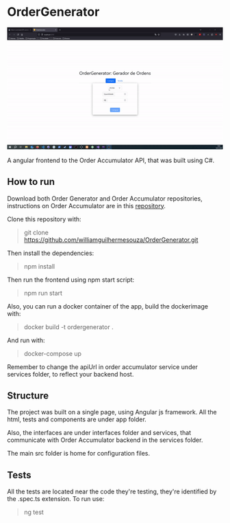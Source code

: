 # OrderGenerator

![order-generator](https://raw.githubusercontent.com/williamguilhermesouza/OrderGenerator/main/order-generator.gif)

A angular frontend to the Order Accumulator API, that was built using C#.

## How to run

Download both Order Generator and Order Accumulator repositories, instructions on Order Accumulator are
in this [repository](https://github.com/williamguilhermesouza/OrderAccumulator).

Clone this repository with:

> git clone https://github.com/williamguilhermesouza/OrderGenerator.git

Then install the dependencies:

> npm install 

Then run the frontend using npm start script:

> npm run start

Also, you can run a docker container of the app, build the dockerimage with:

> docker build -t ordergenerator .

And run with:

> docker-compose up

Remember to change the apiUrl in order accumulator service under services folder, to reflect your backend host.

## Structure

The project was built on a single page, using Angular js framework. All the html, tests and components are under app folder.

Also, the interfaces are under interfaces folder and services, that communicate with Order Accumulator backend in the services folder.

The main src folder is home for configuration files.

## Tests

All the tests are located near the code they're testing, they're identified by the .spec.ts extension. To run use:

> ng test
